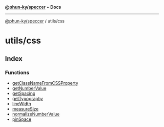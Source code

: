 [**@phun-ky/speccer**](../../README.md) • **Docs**

***

[@phun-ky/speccer](../../README.md) / utils/css

# utils/css

## Index

### Functions

- [getClassNameFromCSSProperty](functions/getClassNameFromCSSProperty.md)
- [getNumberValue](functions/getNumberValue.md)
- [getSpacing](functions/getSpacing.md)
- [getTypography](functions/getTypography.md)
- [lineWidth](functions/lineWidth.md)
- [measureSize](functions/measureSize.md)
- [normalizeNumberValue](functions/normalizeNumberValue.md)
- [pinSpace](functions/pinSpace.md)
